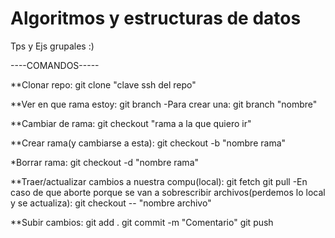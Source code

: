 # Algoritmos y estructuras de datos
Tps  y Ejs grupales :)

----COMANDOS-----

**Clonar repo:
git clone "clave ssh del repo"

**Ver en que rama estoy:
git branch
-Para crear una:
git branch "nombre"

**Cambiar de rama:
git checkout "rama a la que quiero ir"

**Crear rama(y cambiarse a esta):
git checkout -b "nombre rama"

*Borrar rama:
git checkout -d "nombre rama"

**Traer/actualizar cambios a nuestra compu(local):
git fetch
git pull
-En caso de que aborte porque se van a sobrescribir archivos(perdemos lo local y se actualiza):
git checkout -- "nombre archivo" 


**Subir cambios:
git add .
git commit -m "Comentario"
git push

